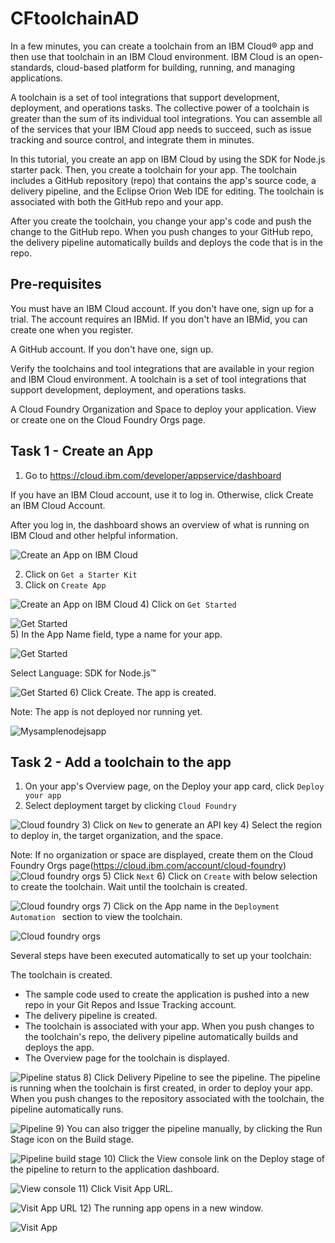 # CFtoolchainAD

In a few minutes, you can create a toolchain from an IBM Cloud® app and then use that toolchain in an IBM Cloud environment. IBM Cloud is an open-standards, cloud-based platform for building, running, and managing applications.

A toolchain is a set of tool integrations that support development, deployment, and operations tasks. The collective power of a toolchain is greater than the sum of its individual tool integrations. You can assemble all of the services that your IBM Cloud app needs to succeed, such as issue tracking and source control, and integrate them in minutes.

In this tutorial, you create an app on IBM Cloud by using the SDK for Node.js starter pack. Then, you create a toolchain for your app. The toolchain includes a GitHub repository (repo) that contains the app's source code, a delivery pipeline, and the Eclipse Orion Web IDE for editing. The toolchain is associated with both the GitHub repo and your app.

After you create the toolchain, you change your app's code and push the change to the GitHub repo. When you push changes to your GitHub repo, the delivery pipeline automatically builds and deploys the code that is in the repo.

## Pre-requisites

You must have an IBM Cloud account. If you don't have one, sign up for a trial. The account requires an IBMid. If you don't have an IBMid, you can create one when you register.

A GitHub account. If you don't have one, sign up.

Verify the toolchains and tool integrations that are available in your region and IBM Cloud environment. A toolchain is a set of tool integrations that support development, deployment, and operations tasks.

A Cloud Foundry Organization and Space to deploy your application. View or create one on the Cloud Foundry Orgs page.

## Task 1 - Create an App

1) Go to https://cloud.ibm.com/developer/appservice/dashboard

If you have an IBM Cloud account, use it to log in. Otherwise, click Create an IBM Cloud Account.

After you log in, the dashboard shows an overview of what is running on IBM Cloud and other helpful information.

  ![Create an App on IBM Cloud](images/Picture1.png)
  
2) Click on `Get a Starter Kit`
3) Click on `Create App`

  ![Create an App on IBM Cloud](images/Picture2.png)
4) Click on `Get Started`

   ![Get Started](images/Picture3.png)  
5) In the App Name field, type a name for your app.
   
   ![Get Started](images/Picture4.png)
   
   Select Language: SDK for Node.js™
   
   ![Get Started](images/Picture5.png)
 6) Click Create. The app is created.

Note: The app is not deployed nor running yet.

 ![Mysamplenodejsapp](images/Picture6.png)
  
## Task 2 - Add a toolchain to the app

1) On your app's Overview page, on the Deploy your app card, click `Deploy your app`
2) Select deployment target by clicking ` Cloud Foundry `

  ![Cloud foundry](images/Picture7.png)
3) Click on `New` to generate an API key
4) Select the region to deploy in, the target organization, and the space.

Note: If no organization or space are displayed, create them on the Cloud Foundry Orgs page(https://cloud.ibm.com/account/cloud-foundry)
![Cloud foundry orgs](images/Picture8.png)
5) Click `Next`
6) Click on `Create` with below selection to create the toolchain. Wait until the toolchain is created.

![Cloud foundry orgs](images/Picture9.png)
7) Click on the App name in the `Deployment Automation ` section to view the toolchain.

![Cloud foundry orgs](images/Picture10.png)

Several steps have been executed automatically to set up your toolchain:

The toolchain is created.
  * The sample code used to create the application is pushed into a new repo in your Git Repos and Issue Tracking account.
  * The delivery pipeline is created.
  * The toolchain is associated with your app. When you push changes to the toolchain's repo, the delivery pipeline automatically builds and deploys the app.
  * The Overview page for the toolchain is displayed.

![Pipeline status](images/Picture11.png)
8) Click Delivery Pipeline to see the pipeline. The pipeline is running when the toolchain is first created, in order to deploy your app. When you push changes to the repository associated with the toolchain, the pipeline automatically runs.

![Pipeline](images/Picture12.png)
9) You can also trigger the pipeline manually, by clicking the Run Stage icon on the Build stage.

![Pipeline build stage](images/Picture13.png)
10) Click the View console link on the Deploy stage of the pipeline to return to the application dashboard.

![View console](images/Picture14.png)
11) Click Visit App URL.

![Visit App URL](images/Picture15.png)
12) The running app opens in a new window.

![Visit App](images/Picture16.png)


